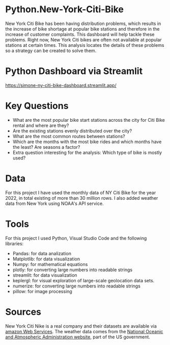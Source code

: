 # Python.New-York-Citi-Bike
New York Citi Bike has been having distribution problems, which results in the increase of bike shortage at popular bike stations and therefore in the increase of customer complaints. This dashboard will help tackle these problems. Right now, New York Citi bikes are often not available at popular stations at certain times. This analysis locates the details of these problems so a strategy can be created to solve them. 
# Python Dashboard via Streamlit
https://simone-ny-citi-bike-dashboard.streamlit.app/
# Key Questions
-	What are the most popular bike start stations across the city for Citi Bike rental and where are they?
-	Are the existing stations evenly distributed over the city? 
-	What are the most common routes between stations? 
-	Which are the months with the most bike rides and which months have the least? Are seasons a factor? 
-	Extra question interesting for the analysis: Which type of bike is mostly used?
# Data
For this project I have used the monthly data of NY Citi Bike for the year 2022, in total existing of more than 30 million rows.
I also added weather data from New York using NOAA's API service.
# Tools
For this project I used Python, Visual Studio Code and the following libraries:
- Pandas: for data analization
- Matplotlib: for data visualization
- Numpy: for mathematical equations
- plotly: for converting large numbers into readable strings
- streamlit: for data visualization
- keplergl: for visual exploration of large-scale geolocation data sets.
- numerize: for converting large numbers into readable strings
- pillow: for image processing
# Sources
New York Citi Nike is a real company and their datasets are available via [amazon Web Services](https://s3.amazonaws.com/tripdata/index.html). 
The weather data comes from the [National Oceanic and Atmospheric Administration website](https://www.noaa.gov/), part of the US government.  
